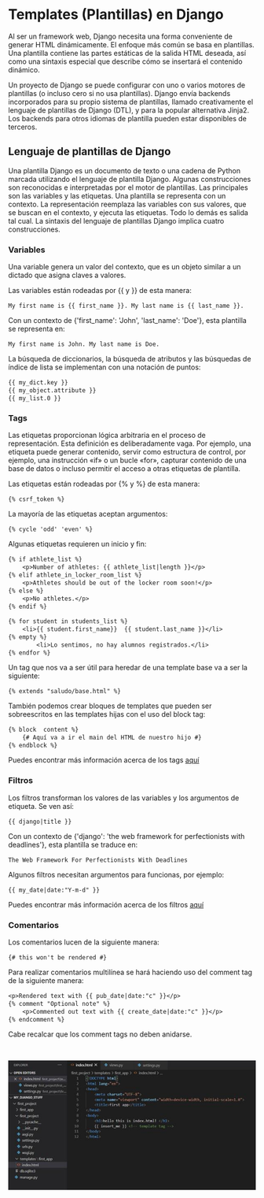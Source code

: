 # Templates (Plantillas) en Django
Al ser un framework web, Django necesita una forma conveniente de generar HTML dinámicamente. El enfoque más común se basa en plantillas. Una plantilla contiene las partes estáticas de la salida HTML deseada, así como una sintaxis especial que describe cómo se insertará el contenido dinámico.

Un proyecto de Django se puede configurar con uno o varios motores de plantillas (o incluso cero si no usa plantillas). Django envía backends incorporados para su propio sistema de plantillas, llamado creativamente el lenguaje de plantillas de Django (DTL), y para la popular alternativa Jinja2. Los backends para otros idiomas de plantilla pueden estar disponibles de terceros.

## Lenguaje de plantillas de Django
Una plantilla Django es un documento de texto o una cadena de Python marcada utilizando el lenguaje de plantilla Django. Algunas construcciones son reconocidas e interpretadas por el motor de plantillas. Las principales son las variables y las etiquetas. Una plantilla se representa con un contexto. La representación reemplaza las variables con sus valores, que se buscan en el contexto, y ejecuta las etiquetas. Todo lo demás es salida tal cual. 
La sintaxis del lenguaje de plantillas Django implica cuatro construcciones.

### Variables
Una variable genera un valor del contexto, que es un objeto similar a un dictado que asigna claves a valores. 

Las variables están rodeadas por {{ y }} de esta manera:
```
My first name is {{ first_name }}. My last name is {{ last_name }}.
```

Con un contexto de {'first_name': 'John', 'last_name': 'Doe'}, esta plantilla se representa en:
```
My first name is John. My last name is Doe.
```

La búsqueda de diccionarios, la búsqueda de atributos y las búsquedas de índice de lista se implementan con una notación de puntos:

```
{{ my_dict.key }}
{{ my_object.attribute }}
{{ my_list.0 }}
```

### Tags
Las etiquetas proporcionan lógica arbitraria en el proceso de representación. Esta definición es deliberadamente vaga. Por ejemplo, una etiqueta puede generar contenido, servir como estructura de control, por ejemplo, una instrucción «if» o un bucle «for», capturar contenido de una base de datos o incluso permitir el acceso a otras etiquetas de plantilla. 

Las etiquetas están rodeadas por {% y %} de esta manera:
```
{% csrf_token %}
```

La mayoría de las etiquetas aceptan argumentos:
```
{% cycle 'odd' 'even' %}
```

Algunas etiquetas requieren un inicio y fin:
```
{% if athlete_list %}
    <p>Number of athletes: {{ athlete_list|length }}</p>
{% elif athlete_in_locker_room_list %}
    <p>Athletes should be out of the locker room soon!</p>
{% else %}
    <p>No athletes.</p>
{% endif %}
```

```
{% for student in students_list %}
    <li>{{ student.first_name}}  {{ student.last_name }}</li>
{% empty %}
        <li>Lo sentimos, no hay alumnos registrados.</li>
{% endfor %}
```

Un tag que nos va a ser útil para heredar de una template base va a ser la siguiente:
```
{% extends "saludo/base.html" %}
```

También podemos crear bloques de templates que pueden ser sobreescritos en las templates hijas con el uso del block tag:
```
{% block  content %}
    {# Aquí va a ir el main del HTML de nuestro hijo #}
{% endblock %}
```


Puedes encontrar más información acerca de los tags [aquí](https://docs.djangoproject.com/es/4.0/ref/templates/builtins/#ref-templates-builtins-tags)

### Filtros
Los filtros transforman los valores de las variables y los argumentos de etiqueta. Se ven así:
```
{{ django|title }}
```

Con un contexto de {'django': 'the web framework for perfectionists with deadlines'}, esta plantilla se traduce en:

```
The Web Framework For Perfectionists With Deadlines
```

Algunos filtros necesitan argumentos para funcionas, por ejemplo:
```
{{ my_date|date:"Y-m-d" }}
```
Puedes encontrar más información acerca de los filtros [aquí](https://docs.djangoproject.com/es/4.0/ref/templates/builtins/#ref-templates-builtins-filters)


### Comentarios
Los comentarios lucen de la siguiente manera:
```
{# this won't be rendered #}
```

Para realizar comentarios multilínea se hará haciendo uso del comment tag de la siguiente manera:
```
<p>Rendered text with {{ pub_date|date:"c" }}</p>
{% comment "Optional note" %}
    <p>Commented out text with {{ create_date|date:"c" }}</p>
{% endcomment %}
```
Cabe recalcar que los comment tags no deben anidarse.

<br>
<p align="center">
  <a href="" rel="noopener">
 <img  src="./assets/templates.jpeg" alt="template"></a>
</p>
